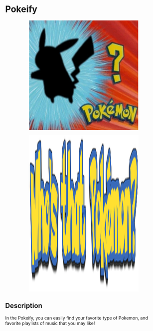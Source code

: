 # Pokeify


<p align="center">
  <img src="./README/pokemon.gif" alt="animated" width="350" height="350" />
</p>


<p align="center">
  <img src="./README/sign.png" width="350" height="500" />
</p>

## Description
In the Pokeify, you can easily find your favorite type of Pokemon, and favorite playlists of music that you may like!